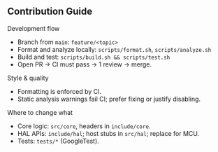 ## Contribution Guide

Development flow
- Branch from `main`: `feature/<topic>`
- Format and analyze locally: `scripts/format.sh`, `scripts/analyze.sh`
- Build and test: `scripts/build.sh && scripts/test.sh`
- Open PR → CI must pass → 1 review → merge.

Style & quality
- Formatting is enforced by CI.
- Static analysis warnings fail CI; prefer fixing or justify disabling.

Where to change what
- Core logic: `src/core`, headers in `include/core`.
- HAL APIs: `include/hal`; host stubs in `src/hal`; replace for MCU.
- Tests: `tests/*` (GoogleTest).


